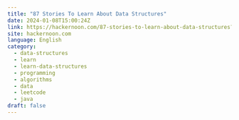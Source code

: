 ```yaml
---
title: "87 Stories To Learn About Data Structures"
date: 2024-01-08T15:00:24Z
link: https://hackernoon.com/87-stories-to-learn-about-data-structures?source=rss&utm_medium=RSS&utm_source=news.12bit.vn
site: hackernoon.com
language: English
category:
  - data-structures
  - learn
  - learn-data-structures
  - programming
  - algorithms
  - data
  - leetcode
  - java
draft: false
---
```


